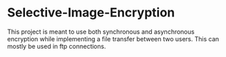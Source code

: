 # Selective-Image-Encryption

This project is meant to use both synchronous and asynchronous encryption while implementing a file transfer between two users. This can mostly be used in ftp connections.
